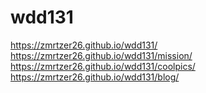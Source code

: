 # wdd131
https://zmrtzer26.github.io/wdd131/
https://zmrtzer26.github.io/wdd131/mission/
https://zmrtzer26.github.io/wdd131/coolpics/
https://zmrtzer26.github.io/wdd131/blog/